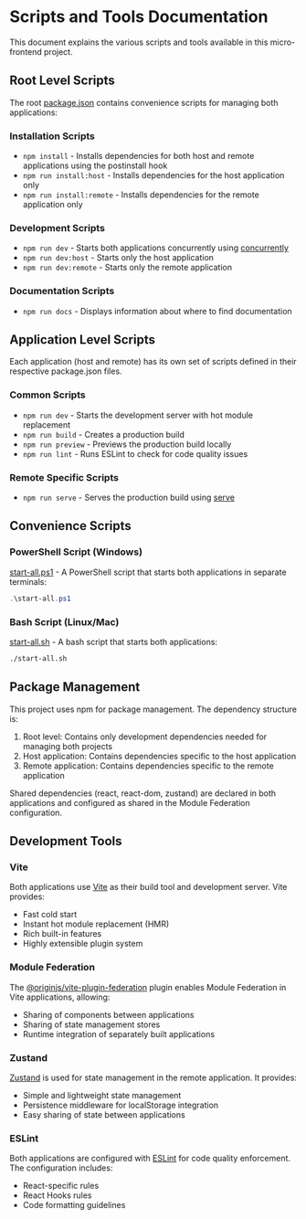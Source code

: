 # Scripts and Tools Documentation

This document explains the various scripts and tools available in this micro-frontend project.

## Root Level Scripts

The root [package.json](../package.json) contains convenience scripts for managing both applications:

### Installation Scripts

- `npm install` - Installs dependencies for both host and remote applications using the postinstall hook
- `npm run install:host` - Installs dependencies for the host application only
- `npm run install:remote` - Installs dependencies for the remote application only

### Development Scripts

- `npm run dev` - Starts both applications concurrently using [concurrently](https://www.npmjs.com/package/concurrently)
- `npm run dev:host` - Starts only the host application
- `npm run dev:remote` - Starts only the remote application

### Documentation Scripts

- `npm run docs` - Displays information about where to find documentation

## Application Level Scripts

Each application (host and remote) has its own set of scripts defined in their respective package.json files.

### Common Scripts

- `npm run dev` - Starts the development server with hot module replacement
- `npm run build` - Creates a production build
- `npm run preview` - Previews the production build locally
- `npm run lint` - Runs ESLint to check for code quality issues

### Remote Specific Scripts

- `npm run serve` - Serves the production build using [serve](https://www.npmjs.com/package/serve)

## Convenience Scripts

### PowerShell Script (Windows)

[start-all.ps1](../start-all.ps1) - A PowerShell script that starts both applications in separate terminals:

```powershell
.\start-all.ps1
```

### Bash Script (Linux/Mac)

[start-all.sh](../start-all.sh) - A bash script that starts both applications:

```bash
./start-all.sh
```

## Package Management

This project uses npm for package management. The dependency structure is:

1. Root level: Contains only development dependencies needed for managing both projects
2. Host application: Contains dependencies specific to the host application
3. Remote application: Contains dependencies specific to the remote application

Shared dependencies (react, react-dom, zustand) are declared in both applications and configured as shared in the Module Federation configuration.

## Development Tools

### Vite

Both applications use [Vite](https://vitejs.dev/) as their build tool and development server. Vite provides:

- Fast cold start
- Instant hot module replacement (HMR)
- Rich built-in features
- Highly extensible plugin system

### Module Federation

The [@originjs/vite-plugin-federation](https://github.com/originjs/vite-plugin-federation) plugin enables Module Federation in Vite applications, allowing:

- Sharing of components between applications
- Sharing of state management stores
- Runtime integration of separately built applications

### Zustand

[Zustand](https://github.com/pmndrs/zustand) is used for state management in the remote application. It provides:

- Simple and lightweight state management
- Persistence middleware for localStorage integration
- Easy sharing of state between applications

### ESLint

Both applications are configured with [ESLint](https://eslint.org/) for code quality enforcement. The configuration includes:

- React-specific rules
- React Hooks rules
- Code formatting guidelines
